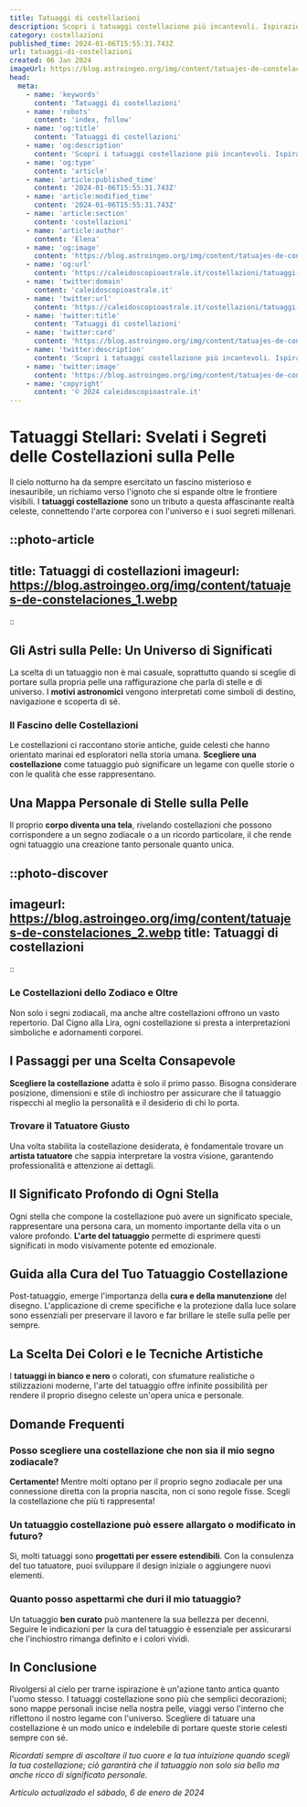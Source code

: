 ```yaml
---
title: Tatuaggi di costellazioni
description: Scopri i tatuaggi costellazione più incantevoli. Ispirazioni astrali per un tattoo unico che racconti la tua storia tra le stelle. Arte sulla pelle!
category: costellazioni
published_time: 2024-01-06T15:55:31.743Z
url: tatuaggi-di-costellazioni
created: 06 Jan 2024
imageUrl: https://blog.astroingeo.org/img/content/tatuajes-de-constelaciones_1.webp
head:
  meta:
    - name: 'keywords'
      content: 'Tatuaggi di costellazioni'
    - name: 'robots'
      content: 'index, follow'
    - name: 'og:title'
      content: 'Tatuaggi di costellazioni'
    - name: 'og:description'
      content: 'Scopri i tatuaggi costellazione più incantevoli. Ispirazioni astrali per un tattoo unico che racconti la tua storia tra le stelle. Arte sulla pelle!'
    - name: 'og:type'
      content: 'article'
    - name: 'article:published_time'
      content: '2024-01-06T15:55:31.743Z'
    - name: 'article:modified_time'
      content: '2024-01-06T15:55:31.743Z'
    - name: 'article:section'
      content: 'costellazioni'
    - name: 'article:author'
      content: 'Elena'
    - name: 'og:image'
      content: 'https://blog.astroingeo.org/img/content/tatuajes-de-constelaciones_1.webp'
    - name: 'og:url'
      content: 'https://caleidoscopioastrale.it/costellazioni/tatuaggi-di-costellazioni'
    - name: 'twitter:domain'
      content: 'caleidoscopioastrale.it'
    - name: 'twitter:url'
      content: 'https://caleidoscopioastrale.it/costellazioni/tatuaggi-di-costellazioni'
    - name: 'twitter:title'
      content: 'Tatuaggi di costellazioni'
    - name: 'twitter:card'
      content: 'https://blog.astroingeo.org/img/content/tatuajes-de-constelaciones_1.webp'
    - name: 'twitter:description'
      content: 'Scopri i tatuaggi costellazione più incantevoli. Ispirazioni astrali per un tattoo unico che racconti la tua storia tra le stelle. Arte sulla pelle!'
    - name: 'twitter:image'
      content: 'https://blog.astroingeo.org/img/content/tatuajes-de-constelaciones_1.webp'
    - name: 'copyright'
      content: '© 2024 caleidoscopioastrale.it'
---
```

# Tatuaggi Stellari: Svelati i Segreti delle Costellazioni sulla Pelle

Il cielo notturno ha da sempre esercitato un fascino misterioso e inesauribile, un richiamo verso l'ignoto che si espande oltre le frontiere visibili. I **tatuaggi costellazione** sono un tributo a questa affascinante realtà celeste, connettendo l'arte corporea con l'universo e i suoi segreti millenari.

::photo-article
---
title: Tatuaggi di costellazioni
imageurl: https://blog.astroingeo.org/img/content/tatuajes-de-constelaciones_1.webp
---
::

## Gli Astri sulla Pelle: Un Universo di Significati
La scelta di un tatuaggio non è mai casuale, soprattutto quando si sceglie di portare sulla propria pelle una raffigurazione che parla di stelle e di universo. I **motivi astronomici** vengono interpretati come simboli di destino, navigazione e scoperta di sé.

### Il Fascino delle Costellazioni
Le costellazioni ci raccontano storie antiche, guide celesti che hanno orientato marinai ed esploratori nella storia umana. **Scegliere una costellazione** come tatuaggio può significare un legame con quelle storie o con le qualità che esse rappresentano.

## Una Mappa Personale di Stelle sulla Pelle
Il proprio **corpo diventa una tela**, rivelando costellazioni che possono corrispondere a un segno zodiacale o a un ricordo particolare, il che rende ogni tatuaggio una creazione tanto personale quanto unica.

::photo-discover
---
imageurl: https://blog.astroingeo.org/img/content/tatuajes-de-constelaciones_2.webp
title: Tatuaggi di costellazioni
---
::

### Le Costellazioni dello Zodiaco e Oltre
Non solo i segni zodiacali, ma anche altre costellazioni offrono un vasto repertorio. Dal Cigno alla Lira, ogni costellazione si presta a interpretazioni simboliche e adornamenti corporei.

## I Passaggi per una Scelta Consapevole
**Scegliere la costellazione** adatta è solo il primo passo. Bisogna considerare posizione, dimensioni e stile di inchiostro per assicurare che il tatuaggio rispecchi al meglio la personalità e il desiderio di chi lo porta.

### Trovare il Tatuatore Giusto
Una volta stabilita la costellazione desiderata, è fondamentale trovare un **artista tatuatore** che sappia interpretare la vostra visione, garantendo professionalità e attenzione ai dettagli.

## Il Significato Profondo di Ogni Stella
Ogni stella che compone la costellazione può avere un significato speciale, rappresentare una persona cara, un momento importante della vita o un valore profondo. **L'arte del tatuaggio** permette di esprimere questi significati in modo visivamente potente ed emozionale.

## Guida alla Cura del Tuo Tatuaggio Costellazione
Post-tatuaggio, emerge l'importanza della **cura e della manutenzione** del disegno. L'applicazione di creme specifiche e la protezione dalla luce solare sono essenziali per preservare il lavoro e far brillare le stelle sulla pelle per sempre.

## La Scelta Dei Colori e le Tecniche Artistiche
I **tatuaggi in bianco e nero** o colorati, con sfumature realistiche o stilizzazioni moderne, l'arte del tatuaggio offre infinite possibilità per rendere il proprio disegno celeste un'opera unica e personale.

## Domande Frequenti

### Posso scegliere una costellazione che non sia il mio segno zodiacale?
**Certamente!** Mentre molti optano per il proprio segno zodiacale per una connessione diretta con la propria nascita, non ci sono regole fisse. Scegli la costellazione che più ti rappresenta!

### Un tatuaggio costellazione può essere allargato o modificato in futuro?
Sì, molti tatuaggi sono **progettati per essere estendibili**. Con la consulenza del tuo tatuatore, puoi sviluppare il design iniziale o aggiungere nuovi elementi.

### Quanto posso aspettarmi che duri il mio tatuaggio?
Un tatuaggio **ben curato** può mantenere la sua bellezza per decenni. Seguire le indicazioni per la cura del tatuaggio è essenziale per assicurarsi che l'inchiostro rimanga definito e i colori vividi.

## In Conclusione

Rivolgersi al cielo per trarne ispirazione è un'azione tanto antica quanto l'uomo stesso. I tatuaggi costellazione sono più che semplici decorazioni; sono mappe personali incise nella nostra pelle, viaggi verso l'interno che riflettono il nostro legame con l'universo. Scegliere di tatuare una costellazione è un modo unico e indelebile di portare queste storie celesti sempre con sé.

*Ricordati sempre di ascoltare il tuo cuore e la tua intuizione quando scegli la tua costellazione; ciò garantirà che il tatuaggio non solo sia bello ma anche ricco di significato personale.*

_Artículo actualizado el sábado, 6 de enero de 2024_